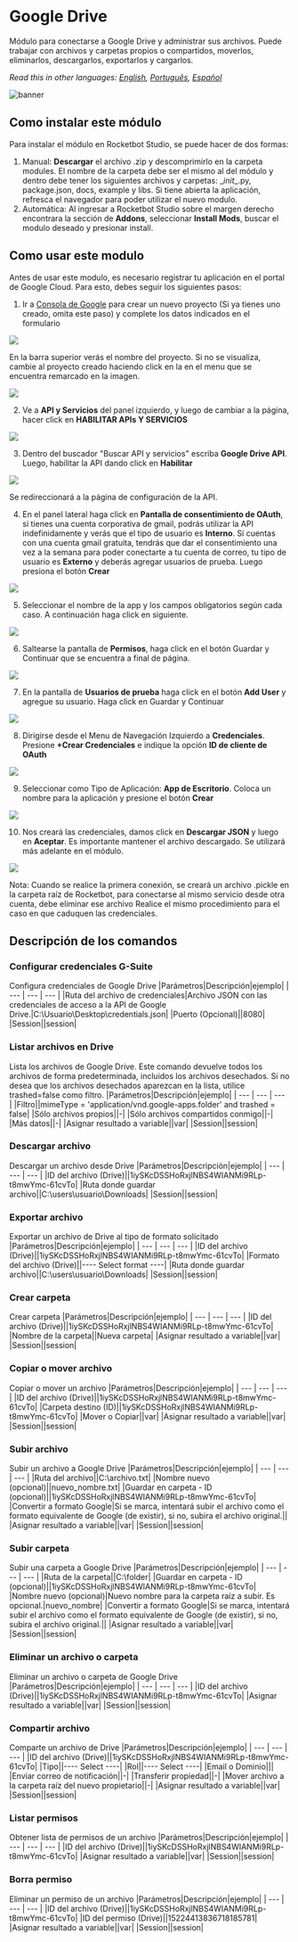 



# Google Drive
  
Módulo para conectarse a Google Drive y administrar sus archivos. Puede trabajar con archivos y carpetas propios o compartidos, moverlos, eliminarlos, descargarlos, exportarlos y cargarlos.  

*Read this in other languages: [English](Manual_gdrive.md), [Português](Manual_gdrive.pr.md), [Español](Manual_gdrive.es.md)*
  
![banner](imgs/Banner_gdrive.png)

## Como instalar este módulo
  
Para instalar el módulo en Rocketbot Studio, se puede hacer de dos formas:
1. Manual: __Descargar__ el archivo .zip y descomprimirlo en la carpeta modules. El nombre de la carpeta debe ser el mismo al del módulo y dentro debe tener los siguientes archivos y carpetas: \__init__.py, package.json, docs, example y libs. Si tiene abierta la aplicación, refresca el navegador para poder utilizar el nuevo modulo.
2. Automática: Al ingresar a Rocketbot Studio sobre el margen derecho encontrara la sección de **Addons**, seleccionar **Install Mods**, buscar el modulo deseado y presionar install.  



## Como usar este modulo

Antes de usar este modulo, es necesario registrar tu aplicación en el portal de Google Cloud. Para esto, debes seguir los siguientes pasos:

1. Ir a [Consola de Google](https://console.cloud.google.com/projectcreate?previousPage=%2Fhome%2Fdashboard) para crear un nuevo proyecto (Si ya tienes uno creado, omita este paso) y complete los datos indicados en el formulario

![](imgs/proyectonuevo.png)

En la barra superior verás el nombre del proyecto. Si no se visualiza, cambie al proyecto creado haciendo click en la en el menu que se encuentra remarcado en la imagen.

![](imgs/seleccionarproyecto.png)

2. Ve a **API y Servicios** del panel izquierdo, y luego de cambiar a la página, hacer click en **HABILITAR APIs Y SERVICIOS**

![](imgs/habilitarapiyservicios.png)

3. Dentro del buscador "Buscar API y servicios" escriba **Google Drive API**. Luego, habilitar la API dando click en **Habilitar**

![](imgs/gdriveApi.png)

Se redireccionará a la página de 
configuración de la API.

4. En el panel lateral haga click en **Pantalla de consentimiento de OAuth**, si tienes una cuenta corporativa de gmail, podrás utilizar la API indefinidamente y verás que el tipo de usuario es **Interno**. Si cuentas con una cuenta gmail gratuita, tendrás que dar el consentimiento una vez a la semana para poder conectarte a tu cuenta de correo, tu tipo de usuario es **Externo** y deberás agregar usuarios de prueba. Luego presiona el botón **Crear**

![](imgs/pantallaDeCons.png)

5. Seleccionar el nombre de la app y los campos obligatorios según cada caso. A continuación haga click en siguiente.

![](imgs/infoApp.png)


6. Saltearse la pantalla de **Permisos**, haga click en el botón Guardar y Continuar que se encuentra a final de página.

![](imgs/permisos.png)

7. En la pantalla de **Usuarios de prueba** haga click en el botón **Add User** y agregue su usuario. Haga click en Guardar y Continuar

![](imgs/usuarioprueba.png)

8. Dirigirse desde el Menu de 
Navegación Izquierdo a **Credenciales**. Presione **+Crear Credenciales** e indique la opción **ID de cliente de OAuth**

![](imgs/crearcredencialesok.png)

9. Seleccionar como Tipo de Aplicación: **App de Escritorio**. Coloca un nombre para la aplicación y presione el botón **Crear**

![](imgs/appEscritorio.png)

10. Nos creará las credenciales, damos click en **Descargar JSON** y luego en **Aceptar**. Es importante mantener el archivo descargado. Se utilizará más adelante en el módulo.

![](imgs/credencialesDescarga.png)


Nota: Cuando se realice la primera conexión, se creará un archivo .pickle en la carpeta raíz de Rocketbot, para conectarse al mismo servicio desde otra cuenta, debe eliminar
ese archivo Realice el mismo procedimiento para el caso en que caduquen las credenciales.


## Descripción de los comandos

### Configurar credenciales G-Suite
  
Configura credenciales de Google Drive
|Parámetros|Descripción|ejemplo|
| --- | --- | --- |
|Ruta del archivo de credenciales|Archivo JSON con las credenciales de acceso a la API de Google Drive.|C:\Usuario\Desktop\credentials.json|
|Puerto (Opcional)||8080|
|Session||session|

### Listar archivos en Drive
  
Lista los archivos de Google Drive. Este comando devuelve todos los archivos de forma predeterminada, incluidos los archivos desechados. Si no desea que los archivos desechados aparezcan en la lista, utilice trashed=false como filtro.
|Parámetros|Descripción|ejemplo|
| --- | --- | --- |
|Filtro||mimeType = 'application/vnd.google-apps.folder' and trashed = false|
|Sólo archivos propios||-|
|Sólo archivos compartidos conmigo||-|
|Más datos||-|
|Asignar resultado a variable||var|
|Session||session|

### Descargar archivo
  
Descargar un archivo desde Drive
|Parámetros|Descripción|ejemplo|
| --- | --- | --- |
|ID del archivo (Drive)||1iySKcDSSHoRxjlNBS4WIANMi9RLp-t8mwYmc-61cvTo|
|Ruta donde guardar archivo||C:\users\usuario\Downloads|
|Session||session|

### Exportar archivo
  
Exportar un archivo de Drive al tipo de formato solicitado
|Parámetros|Descripción|ejemplo|
| --- | --- | --- |
|ID del archivo (Drive)||1iySKcDSSHoRxjlNBS4WIANMi9RLp-t8mwYmc-61cvTo|
|Formato del archivo (Drive)||---- Select format ----|
|Ruta donde guardar archivo||C:\users\usuario\Downloads|
|Session||session|

### Crear carpeta
  
Crear carpeta
|Parámetros|Descripción|ejemplo|
| --- | --- | --- |
|ID del archivo (Drive)||1iySKcDSSHoRxjlNBS4WIANMi9RLp-t8mwYmc-61cvTo|
|Nombre de la carpeta||Nueva carpeta|
|Asignar resultado a variable||var|
|Session||session|

### Copiar o mover archivo
  
Copiar o mover un archivo
|Parámetros|Descripción|ejemplo|
| --- | --- | --- |
|ID del archivo (Drive)||1iySKcDSSHoRxjlNBS4WIANMi9RLp-t8mwYmc-61cvTo|
|Carpeta destino (ID)||1iySKcDSSHoRxjlNBS4WIANMi9RLp-t8mwYmc-61cvTo|
|Mover o Copiar||var|
|Asignar resultado a variable||var|
|Session||session|

### Subir archivo
  
Subir un archivo a Google Drive
|Parámetros|Descripción|ejemplo|
| --- | --- | --- |
|Ruta del archivo||C:\archivo.txt|
|Nombre nuevo (opcional)||nuevo_nombre.txt|
|Guardar en carpeta - ID (opcional)||1iySKcDSSHoRxjlNBS4WIANMi9RLp-t8mwYmc-61cvTo|
|Convertir a formato Google|Si se marca, intentará subir el archivo como el formato equivalente de Google (de existir), si no, subira el archivo original.||
|Asignar resultado a variable||var|
|Session||session|

### Subir carpeta
  
Subir una carpeta a Google Drive
|Parámetros|Descripción|ejemplo|
| --- | --- | --- |
|Ruta de la carpeta||C:\folder|
|Guardar en carpeta - ID (opcional)||1iySKcDSSHoRxjlNBS4WIANMi9RLp-t8mwYmc-61cvTo|
|Nombre nuevo (opcional)|Nuevo nombre para la carpeta raíz a subir. Es opcional.|nuevo_nombre|
|Convertir a formato Google|Si se marca, intentará subir el archivo como el formato equivalente de Google (de existir), si no, subira el archivo original.||
|Asignar resultado a variable||var|
|Session||session|

### Eliminar un archivo o carpeta
  
Eliminar un archivo o carpeta de Google Drive
|Parámetros|Descripción|ejemplo|
| --- | --- | --- |
|ID del archivo (Drive)||1iySKcDSSHoRxjlNBS4WIANMi9RLp-t8mwYmc-61cvTo|
|Asignar resultado a variable||var|
|Session||session|

### Compartir archivo
  
Comparte un archivo de Drive
|Parámetros|Descripción|ejemplo|
| --- | --- | --- |
|ID del archivo (Drive)||1iySKcDSSHoRxjlNBS4WIANMi9RLp-t8mwYmc-61cvTo|
|Tipo||---- Select ----|
|Rol||---- Select ----|
|Email o Dominio|||
|Enviar correo de notificación||-|
|Transferir propiedad||-|
|Mover archivo a la carpeta raíz del nuevo propietario||-|
|Asignar resultado a variable||var|
|Session||session|

### Listar permisos
  
Obtener lista de permisos de un archivo
|Parámetros|Descripción|ejemplo|
| --- | --- | --- |
|ID del archivo (Drive)||1iySKcDSSHoRxjlNBS4WIANMi9RLp-t8mwYmc-61cvTo|
|Asignar resultado a variable||var|
|Session||session|

### Borra permiso
  
Eliminar un permiso de un archivo
|Parámetros|Descripción|ejemplo|
| --- | --- | --- |
|ID del archivo (Drive)||1iySKcDSSHoRxjlNBS4WIANMi9RLp-t8mwYmc-61cvTo|
|ID del permiso (Drive)||15224413836718185781|
|Asignar resultado a variable||var|
|Session||session|
